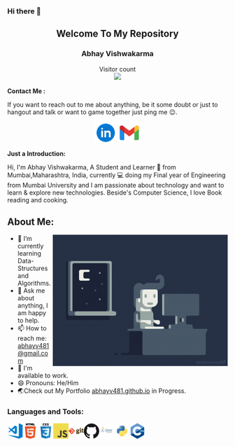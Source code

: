 ### Hi there 👋

<p align="center">
 <h2 align="center">Welcome To My Repository</h2>
 <h3 align="center">Abhay Vishwakarma </h3>
</p>

<p align="center"> 
  Visitor count<br>
  <img src="https://profile-counter.glitch.me/abhayv481/count.svg" />
</p>

**Contact Me :**

If you want to reach out to me about anything, be it some doubt or just to hangout and talk or want to game together just ping me 😉.
<p align="center">
 <a href="https://www.linkedin.com/in/abhayv481/" target="blank"><img align="center" src="https://github.com/vabhay28/vabhay28/blob/main/resources/linkedin.svg" alt="linkedin.com/in/abhayv481" height="50" width="50" /></a>
  <a href="mailto:abhayv481@gmail.com" target="blank"><img align="center" src="https://github.com/vabhay28/vabhay28/blob/main/resources/gmail.svg" alt="abhayv481@gmail.com" height="50" width="50" /></a>
</p>

**Just a Introduction:**

Hi, I'm Abhay Vishwakarma, A Student and Learner 🚀 from Mumbai,Maharashtra, India, currently 💻 doing my Final year of Engineering from Mumbai University and I am passionate about technology and want to learn & explore new technologies. Beside's Computer Science, I love Book reading and cooking.


## About Me:

  <img align="right" alt="GIF" src="https://github.com/vabhay28/vabhay28/blob/main/resources/coder.gif" width="400" />
  
- 🌱 I’m currently learning Data-Structures and Algorithms.
- 💬 Ask me about anything, I am happy to help.
- 📫 How to reach me: abhayv481@gmail.com
- 🏢 I'm available to work.
- 😄 Pronouns: He/Him
- 🌏Check out My Portfolio [abhayv481.github.io](https://abhayv481.github.io/) in Progress.

### Languages and Tools: 

<img align="left" alt="Visual Studio Code" width="35px" src="https://raw.githubusercontent.com/github/explore/80688e429a7d4ef2fca1e82350fe8e3517d3494d/topics/visual-studio-code/visual-studio-code.png" />
<img align="left" alt="HTML5" width="35px" src="https://raw.githubusercontent.com/github/explore/80688e429a7d4ef2fca1e82350fe8e3517d3494d/topics/html/html.png" />
<img align="left" alt="CSS3" width="35px" src="https://raw.githubusercontent.com/github/explore/80688e429a7d4ef2fca1e82350fe8e3517d3494d/topics/css/css.png" />
<img align="left" alt="JavaScript" width="35px" src="https://raw.githubusercontent.com/github/explore/80688e429a7d4ef2fca1e82350fe8e3517d3494d/topics/javascript/javascript.png" />
<img align="left" alt="Git" width="35px" src="https://raw.githubusercontent.com/github/explore/80688e429a7d4ef2fca1e82350fe8e3517d3494d/topics/git/git.png" />
<img align="left" alt="GitHub" width="35px" src="https://raw.githubusercontent.com/github/explore/78df643247d429f6cc873026c0622819ad797942/topics/github/github.png" />
<img align="left" alt="Java" width="35px" src="https://raw.githubusercontent.com/github/explore/80688e429a7d4ef2fca1e82350fe8e3517d3494d/topics/java/java.png" />
<img align="left" alt="HTML5" width="35px" src="https://raw.githubusercontent.com/github/explore/80688e429a7d4ef2fca1e82350fe8e3517d3494d/topics/python/python.png" />
<img align="left" alt="HTML5" width="35px" src="https://raw.githubusercontent.com/github/explore/80688e429a7d4ef2fca1e82350fe8e3517d3494d/topics/cpp/cpp.png" />
<br>
